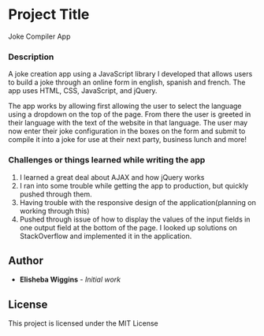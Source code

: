 # Project Title

Joke Compiler App


### Description

A joke creation app using a JavaScript library I developed that allows users to build a joke through an online form in english, spanish and french. The app uses HTML, CSS, JavaScript, and jQuery.

The app works by allowing first allowing the user to select the language using a dropdown on the top of the page. From there the user is greeted in their language with the text of the website in that language. The user may now enter their joke configuration in the boxes on the form and submit to compile it into a joke for use at their next party, business lunch and more!

### Challenges or things learned while writing the app

1. I learned a great deal about AJAX and how jQuery works
2. I ran into some trouble while getting the app to production, but quickly pushed through them.
3. Having trouble with the responsive design of the application(planning on working through this)
4. Pushed through issue of how to display the values of the input fields in one output field at  the bottom of the page. I looked up solutions on StackOverflow and implemented it in the application.


## Author

* **Elisheba Wiggins** - *Initial work*


## License

This project is licensed under the MIT License
